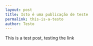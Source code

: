 ```yaml
---
layout: post
title: Isto é uma publicação de teste
permalink: this-is-a-testo
author: Testo
---
```


This is a test post, testing the link
